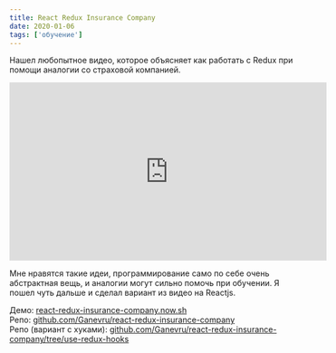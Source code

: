 ```yaml
---
title: React Redux Insurance Company
date: 2020-01-06
tags: ['обучение']
---
```


Нашел любопытное видео, которое объясняет как работать c Redux при помощи аналогии со страховой компанией.

<iframe width="560" height="315" src="https://www.youtube.com/embed/3sjMRS1gJys" frameborder="0" allow="accelerometer; autoplay; encrypted-media; gyroscope; picture-in-picture" allowfullscreen></iframe>

Мне нравятся такие идеи, программирование само по себе очень абстрактная вещь, и аналогии могут сильно помочь при обучении. Я пошел чуть дальше и сделал вариант из видео на Reactjs.

Демо: [react-redux-insurance-company.now.sh](https://react-redux-insurance-company.now.sh)  
Репо: [github.com/Ganevru/react-redux-insurance-company](https://github.com/Ganevru/react-redux-insurance-company)  
Репо (вариант с хуками): [github.com/Ganevru/react-redux-insurance-company/tree/use-redux-hooks](https://github.com/Ganevru/react-redux-insurance-company/tree/use-redux-hooks)
